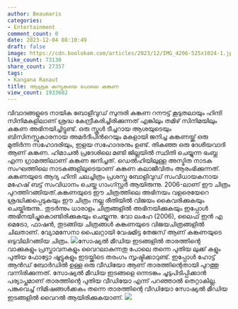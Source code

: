 ```yaml
---
author: Beaumaris
categories:
- Entertainment
comment_count: 0
date: 2023-12-04 08:10:49
draft: false
image: https://cdn.boolokam.com/articles/2023/12/IMG_4206-525x1024-1.jpeg
like_count: 73130
share_count: 27357
tags:
- Kangana Ranaut
title: ആശ്രമ കന്യകയെ പോലെ കങ്കണ
view_count: 1933682
---
```


വിവാദങ്ങളുടെ നായിക ബോളീവുഡ് സുന്ദരി കങ്കണ റനൗട്ട് കൂടുതലായും ഹിന്ദി സിനിമകളിലാണ് ശ്രദ്ധ കേന്ദ്രീകരിച്ചിരിക്കുന്നത് എങ്കിലും തമിഴ് സിനിമയിലും കങ്കണ അഭിനയിച്ചിട്ടുണ്ട്. ഒരു സ്കൂൾ ടീച്ചറായ ആശയുടെയും ബിസിനസ്സുകാരനായ അമർദീപിൻറെയും മകളായി ജനിച്ച കങ്കണയ്ക്ക് ഒരു മുതിർന്ന സഹോദരിയും, ഇളയ സഹോദരനും ഉണ്ട്. തികഞ്ഞ ഒരു ദേശീയവാദി ആണ് കങ്കണ. ഹിമാചൽ പ്രദേശിലെ മണ്ടി ജില്ലയിൽ സ്ഥിതി ചെയ്യുന്ന ഭംബ്ല എന്ന ഗ്രാമത്തിലാണ് കങ്കണ ജനിച്ചത്. ഡെൽഹിയിലുള്ള അസ്മിത നാടക സംഘത്തിലെ നാടകങ്ങളിലൂടെയാണ് കങ്കണ കലാജീവിതം ആരംഭിക്കുന്നത്. കങ്കണയുടെ ആദ്യ ഹിന്ദി ചലച്ചിത്രം പ്രശസ്ത ബോളിവുഡ് സം‌വിധായകനായ മഹേഷ് ബട്ട് സം‌വിധാനം ചെയ്ത ഗാംഗ്സ്റ്റർ ആയിരുന്നു. 2006-ലാണ് ഈ ചിത്രം പുറത്തിറങ്ങിയത്.കങ്കണയുടെ ഈ ചിത്രത്തിലെ അഭിനയം വളരെയേറെ ശ്രദ്ധിക്കപ്പെടുകയും ഈ ചിത്രം നല്ല രീതിയിൽ വിജയം കൈവരിക്കുകയും ചെയ്തിരുന്നു.. തുടർന്നും ധാരാളം ചിത്രങ്ങളിൽ അഭിനയിക്കുകയും ഇപ്പോൾ അഭിനയിച്ചുകൊണ്ടിരിക്കുകയും ചെയ്യുന്നു. വോ ലംഹേ (2006), ലൈഫ് ഇൻ എ മെട്രോ, ഫാഷൻ, തുടങ്ങിയ ചിത്രങ്ങൾ കങ്കണയുടെ വിജയചിത്രങ്ങളിൽ ചിലതാണ്. വ്യോമസേനാ പൈലറ്റായി വേഷമിട്ട തേജസ് ആണ് കങ്കണയുടെ ഒടുവിലിറങ്ങിയ ചിത്രം. ![](https://cdn.boolokam.com/articles/2023/12/IMG_4206-525x1024-1.jpeg)സോഷ്യൽ മീഡിയ ഇടങ്ങളിൽ താരത്തിന്റെ വാക്കുകളും പ്രസ്താവനകളും വൈറലാകുന്നതു പോലെ തന്നെ പുതിയ ലുക്ക് കളും പുതിയ ഫോട്ടോ ഷൂട്ടുകളും ഇടയ്ക്കിടെ തരംഗം സൃഷ്ടിക്കാറുണ്ട്. ഇപ്പോൾ ഹോട്ട് ആൻഡ് ബോർഡിൽ ഉള്ള ഒരു വീഡിയോ ആണ് താരത്തിന്റെതായി പുറത്തു വന്നിരിക്കുന്നത്. സോഷ്യൽ മീഡിയ ഇടങ്ങളെ ഒന്നടങ്കം ചൂടുപിടിപ്പിക്കാൻ പര്യാപ്തമാണ് താരത്തിന്റെ പുതിയ വീഡിയോ എന്ന് പറഞ്ഞാൽ തെറ്റാകില്ല. പങ്കുവെച്ച് നിമിഷങ്ങൾക്കകം തന്നെ താരത്തിന്റെ വീഡിയോ സോഷ്യൽ മീഡിയ ഇടങ്ങളിൽ വൈറൽ ആയിരിക്കുകയാണ്. ![](https://cdn.boolokam.com/articles/2023/12/IMG_4203-edited.jpeg)